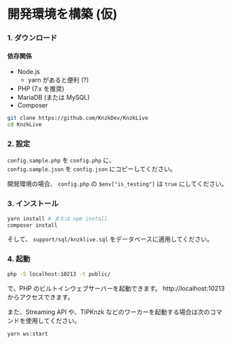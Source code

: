 # 開発環境を構築 (仮)

### 1. ダウンロード

#### 依存関係

- Node.js
  - yarn があると便利 (?)
- PHP (7.x を推奨)
- MariaDB (または MySQL)
- Composer

```bash
git clone https://github.com/KnzkDev/KnzkLive
cd KnzkLive
```

### 2. 設定

`config.sample.php` を `config.php` に、  
`config.sample.json` を `config.json` にコピーしてください。

開発環境の場合、 `config.php` の `$env["is_testing"]` は `true` にしてください。

### 3. インストール

```bash
yarn install # または npm install
composer install
```

そして、 `support/sql/knzklive.sql` をデータベースに適用してください。

### 4. 起動

```bash
php -S localhost:10213 -t public/
```

で、PHP のビルトインウェブサーバーを起動できます。 http://localhost:10213 からアクセスできます。

また、Streaming API や、TIPKnzk などのワーカーを起動する場合は次のコマンドを使用してください。

```bash
yarn ws:start
```
